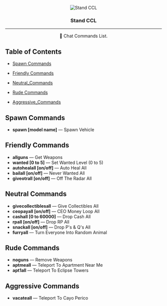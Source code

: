<p align="center">
 <img src="https://cdn.discordapp.com/icons/948318760786342008/a_712ab34950f69d6f6f62d76c117862fb.png" alt="Stand CCL"></a>
</p>

<h3 align="center">Stand CCL</h3>

---

<p align = "center">💬 Chat Commands List.</p>


## Table of Contents
- [Spawn Commands](#spawn_cmds)

- [Friendly Commands](#friendly_cmds)

- [Neutral_Commands](#neutral_cmds)

- [Rude Commands](#rude_cmds)

- [Aggressive_Commands](#aggressive_cmds)

## Spawn Commands<a name = "spawn_cmds"></a>

- **spawn [model name]** — Spawn Vehicle

## Friendly Commands<a name = "friendly_cmds"></a>

- **allguns** — Get Weapons
- **wanted [0 to 5]** — Set Wanted Level (0 to 5)
- **autohealall [on/off]** — Auto Heal All
- **bailall [on/off]** — Never Wanted All
- **giveotrall [on/off]** — Off The Radar All

## Neutral Commands<a name = "neutral_cmds"></a>

- **givecollectiblesall** — Give Collectibles All
- **ceopayall [on/off]** — CEO Money Loop All
- **cashall [0 to 60000]** — Drop Cash All
- **rpall [on/off]** — Drop RP All
- **snackall [on/off]** — Drop P's & Q's All
- **furryall** — Turn Everyone Into Random Animal 

## Rude Commands<a name = "rude_cmds"></a>

- **noguns** — Remove Weapons
- **aptmeall** — Teleport To Apartment Near Me
- **apt1all** — Teleport To Eclipse Towers

## Aggressive Commands<a name = "aggressive_cmds"></a>

- **vacateall** — Teleport To Cayo Perico
